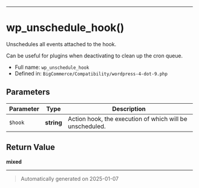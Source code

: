***

# wp_unschedule_hook()

Unschedules all events attached to the hook.


Can be useful for plugins when deactivating to clean up the cron queue.

* Full name: `wp_unschedule_hook`
* Defined in: `BigCommerce/Compatibility/wordpress-4-dot-9.php`

## Parameters

| Parameter | Type | Description |
|-----------|------|-------------|
| `$hook` | **string** | Action hook, the execution of which will be unscheduled. |

## Return Value

**mixed**



***
> Automatically generated on 2025-01-07
